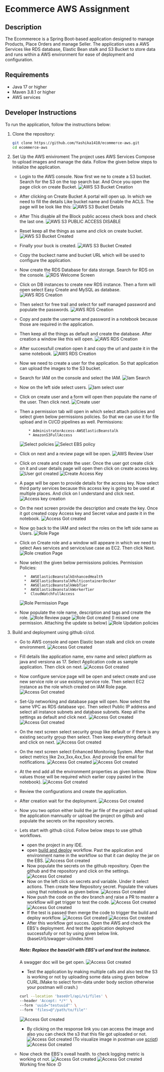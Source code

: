 # Ecommerce AWS Assignment

## Description
The Ecommerece is a Spring Boot-based application designed to manage Products, Place Orders and manage Seller. The application uses a AWS Services like RDS database, Elastic Bean stalk and S3 Bucket to store data and runs within a AWS environment for ease of deployment and configuration.

## Requirements
- Java 17 or higher
- Maven 3.8.1 or higher
- AWS services



## Developer Instructions
To run the application, follow the instructions below:

1. Clone the repository:
   ```bash
   git clone https://github.com/Yashika1410/ecommerce-aws.git
   cd ecommerce-aws
   ```
2. Set Up the AWS eniviroment
    The project uses AWS Services Compose to upload images and manage the data. Follow the given below steps to initialize the application.
    * Login to the AWS console. Now first we ne to create a S3 bucket.
            Search for the S3 on the top search bar. And Once you open the page click on create Bucket.
            ![AWS S3 Bucket Creation](./images/s3-1.PNG)
    * After clicking on Create Bucket A portal will open up. In which we need to fill the details Like bucket name and Enable the ACLS. The page will be look like this:
        ![AWS S3 Bucket Details](./images/s3-2.PNG)
    * After This disable all the Block public access check boxs and check the last one.
        ![AWS S3 PUBLIC ACCESS DISABLE](./images/s3-3.PNG)
    * Reset keep all the things as same and click on create bucket.
        ![AWS S3 Bucket Created](./images/s3-4.PNG)
    * Finally your buck is created.
        ![AWS S3 Bucket Created](./images/s3-5.PNG)
    * Copy the buckect name and bucket URL which will be used to configure the application.
    
    * Now create the RDS Database for data storage. Search for RDS on the console.
        ![RDS Welcome Screen](./images/rds-1.PNG)
    * Click on DB instances to create new RDS instance. Then a form will open select Easy Create and MySQL as database.
        ![AWS RDS Creation](./images/rds-2.PNG)
    * Then select for free trail and select for self managed password and populate the passwords.
         ![AWS RDS Creation](./images/rds-3.PNG)
    * Copy and paste the username and password in a notebook because those are required in the application.
    * Then keep all the things as default and create the database. After creation a window like this will open. 
        ![AWS RDS Creation](./images/rds-4.PNG)
    * After successfull creation open it and copy the url and paste it in the same notebook.
        ![AWS RDS Creation](./images/rds-5.PNG)
    * Now we need to create a user for the application. So that application can upload the images to the S3 bucket.
    *  Search for IAM on the console and select the IAM.
       ![Iam Search](./images/iam-1.PNG)
    * Now on the left side select users.
        ![Iam select user](./images/iam-2.PNG)
    * Click on create user and a form will open then populate the name of the user. Then click next.
        ![Create user](./images/iam-4.PNG)
    * Then a permission tab will open in which select attach policies and select given below permissions policies. So that we can use it for file upload and in CI/CD pipelines as well.
    Permissions:
        ```
            * AdministratorAccess-AWSElasticBeanstalk
            * AmazonS3FullAccess
        ```
        ![Select policies](./images/iam-5.PNG)
        ![Select EBS policy](./images/iam-6.PNG)
    * Click on next and a review page will be open.
        ![AWS Review User](./images/iam-7.PNG)
    * Click on create and create the user. Once the user got create click on it and user details page will open then click on create access key.
        ![User got created](./images/iam-8.PNG)
        ![Create Access Key](./images/iam-9.PNG)
    * A page will be open to provide details for the access key. Now select third party services because this access key is going to be used at multiple places. And click on I understand and click next.
        ![Access key creation](./images/iam-10.PNG)
    * On the next screen provide the description and create the key. Once it got created copy Access key and Secret value and paste it in the notebook.
        ![Access Got created](./images/iam-11.PNG)
    * Now go back to the IAM and select the roles on the left side same as Users.
        ![Role Page](./images/role-creation-0.PNG)

    * Click on Create role and a window will appeare in which we need to select Aws services and service/use case as EC2. Then click Next.
        ![Role creation Page](./images/role-creation.PNG)
    * Now select the given below permissions policies.
        Permission Policies:
        ```
          *  AWSElasticBeanstalkEnhancedHealth
          *  AWSElasticBeanstalkMulticontainerDocker
          *  AWSElasticBeanstalkWebTier
          *  AWSElasticBeanstalkWorkerTier
          *  CloudWatchFullAccess
        ```
        ![Role Permission Page](./images/role-creation-1.PNG)
    * Now populate the role name, description and tags and create the role.
        ![Role Review page](./images/role-creation-2.PNG)
        ![Role Got created](./images/role-permission.PNG)
    (I missed one permission. Attaching the update ss below)
        ![Role Updation policies](./images/role-permission-1.PNG)

3. Build and deployment using github ci/cd.
    * Go to AWS console and open Elastic bean stalk and click on create environment.
        ![Access Got created](./images/ebs-1.PNG)
    * Fill details like application name, env name and select platform as java and versiona as 17. Select Application code as sample application. Then click on next.
        ![Access Got created](./images/ebs-1-1.PNG)
    * Now configure service page will be open and select create and use new service role or use existing service role. Then select EC2 instance as the role which created on IAM Role page.
        ![Access Got created](./images/ebs-2.PNG)
    * Set-Up networking and database page will open. Now select the same VPC as RDS database vpc. Then select Public IP address and select all instance subnets and database subnets. Keep all the settings as default and click next.
        ![Access Got created](./images/ebs-3.PNG)
        ![Access Got created](./images/ebs-4.PNG)
    * On the next screen select security group like default or if there is any existing security group then select. Then keep everything default and click on next.
        ![Access Got created](./images/ebs-5.PNG)

    * On the next screen select Enhanced Monitoring System. After that select metrics like 2xx,3xx,4xx,5xx. And provide the email for notifications.
        ![Access Got created](./images/ebs-5-1.PNG)
        ![Access Got created](./images/ebs-5-2.PNG)
    * At the end add all the environmemt properties as given below. (Now values those will be required which earlier copy pasted in the notebook).
        ![Access Got created](./images/ebs-5-3.PNG)
    * Review the configurations and create the application.
    * After creation wait for the deployment.
        ![Access Got created](./images/ebs-8.PNG)
    * Now you two option either build the jar file of the project and upload the application mannually or upload the project on github and populate the secrets on the repository secrets.
    * Lets start with github ci/cd. Follow  below steps to use github workflows.
        * open the project in any IDE.
        * open <a href="./.github/workflows/build_and_deploy_service.yml">build and deploy</a> workflow. Past the application and environment name in the workflow so that it can deploy the jar on the EBS.
        ![Access Got created](./images/github_workflow.PNG)
        * Now populate the secrets on the github repository. Open the github and the repository and click on the settings.
        ![Access Got created](./images/github-settings.PNG)
        * Now on the left click on secrets and variable. Under it select actions. Then create New Repository secret. Populate the values using that notebook as given below.
        ![Access Got created](./images/github_secrets.PNG)
        * Now push the code on the dev branch and raise a PR to master a workflow will get trigger to test the code.
        ![Access Got created](./images/github_pr_workflow.PNG)
        ![Access Got created](./images/github_pr_workflow_result.PNG)
        * If the test is passed then merge the code to trigger the build and deploy workflow.
        ![Access Got created](./images/github_master_workflow.PNG)
        ![Access Got created](./images/github_master_workflow_result.PNG)
        * After this workflow got succes. Open the AWS and check the EBS's deployment. And test the application deployed successfully or not by using given below link.
        {baseUrl}/swagger-ui/index.html
        ##### Note: Replace the baseUrl with EBS's url and test the instance.
        A swagger doc will be get open.
         ![Access Got created](./images/swagger.PNG)
        * Test the application by making multiple calls and also test the S3 is working or not by uploading some data using given below CURL.(Make to select form-data under body section otherwise your postman will crash.)
        ```bash
        curl --location 'baseUrl/api/v1/files' \
        --header 'Accept: */*' \
        --form 'uuid="testuuid"' \
        --form 'files=@"/path/to/file"'
        ```
        ![Access Got created](./images/postman.PNG)
        * By clicking on the response link you can access the image and also you can check the s3 that this file got uploaded or not.
        ![Access Got created](./images/postman-1.PNG)
        (To visualize image in postman use <a href="image-visualizer.js">script</a>)
        ![Access Got created](./images/s3-6.PNG)
    * Now check the EBS's oveall health. to check logging metric is working ot not.
        ![Access Got created](./images/ebs-15.PNG)
        ![Access Got created](./images/ebs-16.PNG)
    Working fine Nice :D






